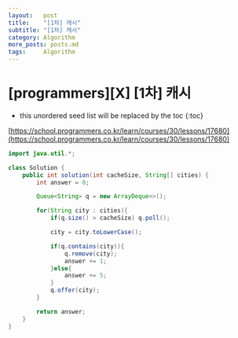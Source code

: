 ```yaml
---
layout:   post
title:    "[1차] 캐시"
subtitle: "[1차] 캐시"
category: Algorithm
more_posts: posts.md
tags:     Algorithm
---
```

# [programmers][X] [1차] 캐시

<!--more-->
<!-- Table of contents -->
* this unordered seed list will be replaced by the toc
{:toc}

[https://school.programmers.co.kr/learn/courses/30/lessons/17680](https://school.programmers.co.kr/learn/courses/30/lessons/17680)

```java
import java.util.*;

class Solution {
    public int solution(int cacheSize, String[] cities) {
        int answer = 0;

        Queue<String> q = new ArrayDeque<>();

        for(String city : cities){
            if(q.size() > cacheSize) q.poll();

            city = city.toLowerCase();

            if(q.contains(city)){
                q.remove(city);
                answer += 1;
            }else{
                answer += 5;
            }
            q.offer(city);
        }

        return answer;
    }
}
```